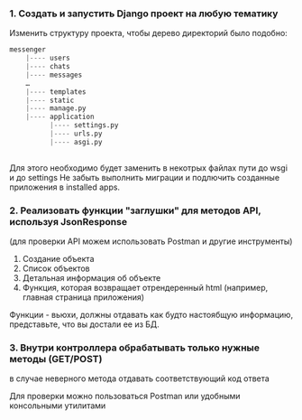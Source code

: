 
### 1. Создать и запустить Django проект на любую тематику

Изменить структуру проекта, чтобы дерево директорий было подобно:

```py
messenger
    |---- users
    |---- chats
    |---- messages
    …
    |---- templates
    |---- static
    |---- manage.py
    |---- application
          |---- settings.py
          |---- urls.py
          |---- asgi.py
	
```

Для этого необходимо будет заменить в некотрых файлах пути до wsgi и до settings
Не забыть выполнить миграции и подлючить созданные приложения в installed apps.

### 2. Реализовать функции "заглушки" для методов API, используя JsonResponse

(для проверки API можем использовать Postman и другие инструменты)

1. Создание объекта
2. Список объектов
3. Детальная информация об объекте
4. Функция, которая возвращает отрендеренный html (например, главная страница приложения)

Функции - вьюхи, должны отдавать как будто настоябщую информацию, представьте, что вы достали ее из БД.

### 3. Внутри контроллера обрабатывать только нужные методы (GET/POST)

в случае неверного метода отдавать соответствующий код ответа

Для проверки можно пользоваться Postman или удобными консольными утилитами
